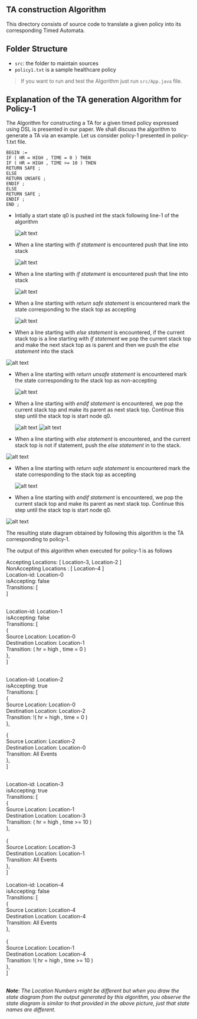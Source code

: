 ## TA construction Algorithm

This directory consists of source code to translate a given policy into its corresponding Timed Automata.

## Folder Structure


- `src`: the folder to maintain sources
- `policy1.txt` is a sample healthcare policy

> If you want to run and test the Algorithm just run `src/App.java` file.


## Explanation of the TA generation Algorithm for Policy-1

The Algorithm for constructing a TA for a given timed policy expressed using DSL is presented in our paper. We shall discuss the algorithm to generate a TA via an example. Let us consider policy-1 presented in policy-1.txt file.


 ` BEGIN := `<br />
  `IF ( HR = HIGH , TIME = 0 ) THEN `<br />
  `IF ( HR = HIGH , TIME >= 10 ) THEN `<br />
  `RETURN SAFE ;` <br />
  `ELSE `<br />
  `RETURN UNSAFE ;` <br />
  `ENDIF ; `<br />
  `ELSE `<br />
  `RETURN SAFE ;` <br />
 ` ENDIF ; `<br />
 ` END ; `<br />

- Intially a start state q0 is pushed int the stack following line-1 of the algorithm

  ![alt text](https://github.com/rahulpr22/Runtime-Health-Monitoring-System/blob/master/taAlgo/images/1.png)
 
- When a line starting with *if statement* is encountered push that line into stack

  ![alt text](https://github.com/rahulpr22/Runtime-Health-Monitoring-System/blob/master/taAlgo/images/2.png)
 
- When a line starting with *if statement* is encountered push that line into stack

  ![alt text](https://github.com/rahulpr22/Runtime-Health-Monitoring-System/blob/master/taAlgo/images/3.png)
 
- When a line starting with *return safe statement* is encountered mark the state corresponding to the stack top as accepting

  ![alt text](https://github.com/rahulpr22/Runtime-Health-Monitoring-System/blob/master/taAlgo/images/4.png)
 
 - When a line starting with *else statement* is encountered, if the current stack top is a line starting with *if statement* we pop the current stack top and make the next stack top as is parent and then we push the *else statement* into the stack 
 
  ![alt text](https://github.com/rahulpr22/Runtime-Health-Monitoring-System/blob/master/taAlgo/images/5.png)

- When a line starting with *return unsafe statement* is encountered mark the state corresponding to the stack top as non-accepting 

  ![alt text](https://github.com/rahulpr22/Runtime-Health-Monitoring-System/blob/master/taAlgo/images/6.png)

- When a line starting with *endif statement* is encountered, we pop the current stack top and make its parent as next stack top. Continue this step until the stack top is start node q0.

  ![alt text](https://github.com/rahulpr22/Runtime-Health-Monitoring-System/blob/master/taAlgo/images/7.png)
  ![alt text](https://github.com/rahulpr22/Runtime-Health-Monitoring-System/blob/master/taAlgo/images/8.png)
 
- When a line starting with *else statement* is encountered, and the current stack top is not if statement, push the *else statement* in to the stack.

 ![alt text](https://github.com/rahulpr22/Runtime-Health-Monitoring-System/blob/master/taAlgo/images/9.png)

- When a line starting with *return safe statement* is encountered mark the state corresponding to the stack top as accepting

  ![alt text](https://github.com/rahulpr22/Runtime-Health-Monitoring-System/blob/master/taAlgo/images/10.png)
 
 - When a line starting with *endif statement* is encountered, we pop the current stack top and make its parent as next stack top. Continue this step until the stack top is start node q0.

  ![alt text](https://github.com/rahulpr22/Runtime-Health-Monitoring-System/blob/master/taAlgo/images/11.png)
  
 The resulting state diagram obtained by following this algorithm is the TA corresponding to policy-1.
 
 The output of this algorithm when executed for policy-1 is as follows<br />
 
Accepting Locations: [ Location-3, Location-2 ]<br />
NonAccepting Locations : [ Location-4 ]<br />
Location-id: Location-0<br />
isAccepting: false<br />
Transitions: [<br />
]<br />
<br />

Location-id: Location-1<br />
isAccepting: false<br />
Transitions: [<br />
{<br />
Source Location: Location-0<br />
Destination Location: Location-1<br />
Transition: ( hr = high , time = 0 )<br />
},<br />
]<br />
<br />

Location-id: Location-2<br />
isAccepting: true<br />
Transitions: [<br />
{<br />
Source Location: Location-0<br />
Destination Location: Location-2<br />
Transition: !( hr = high , time = 0 )<br />
},<br />

{<br />
Source Location: Location-2<br />
Destination Location: Location-0<br />
Transition: All Events<br />
},<br />
]<br />

<br />
Location-id: Location-3<br />
isAccepting: true<br />
Transitions: [<br />
{<br />
Source Location: Location-1<br />
Destination Location: Location-3<br />
Transition: ( hr = high , time >= 10 )<br />
},<br />
<br />
{<br />
Source Location: Location-3<br />
Destination Location: Location-1<br />
Transition: All Events<br />
},<br />
]<br />

<br />
Location-id: Location-4<br />
isAccepting: false<br />
Transitions: [<br />
{<br />
Source Location: Location-4<br />
Destination Location: Location-4<br />
Transition: All Events<br />
},<br />
<br />
{<br />
Source Location: Location-1<br />
Destination Location: Location-4<br />
Transition: !( hr = high , time >= 10 )<br />
},<br />
]<br />
<br />

***Note***: *The Location Numbers might be different but when you draw the state diagram from the output generated by this algorithm, you observe the state diagram is similar to that provided in the above picture, just that state names are different.*
